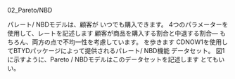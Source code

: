 02_Pareto/NBD

パレート/ NBDモデルは、顧客が
いつでも購入できます。 4つのパラメーターを使用して、レートを記述します
顧客が商品を購入する割合と中退する割合—
もちろん、両方の点で不均一性を考慮しています。 を歩きます
CDNOW1を使用してBTYDパッケージによって提供されるパレート/ NBD機能
データセット。 図1に示すように、Pareto / NBDモデルはこのデータセットを記述します
とてもいい。